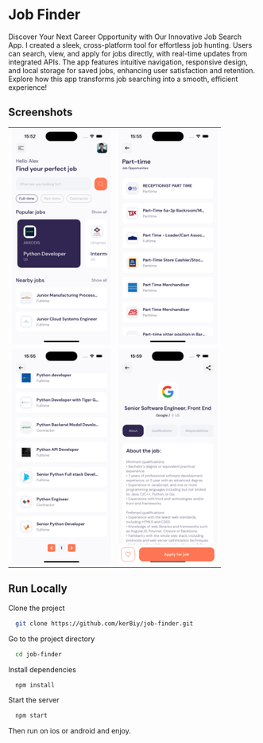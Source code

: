 # Job Finder

Discover Your Next Career Opportunity with Our Innovative Job Search App. I created a sleek, cross-platform tool for effortless job hunting. Users can search, view, and apply for jobs directly, with real-time updates from integrated APIs. The app features intuitive navigation, responsive design, and local storage for saved jobs, enhancing user satisfaction and retention. Explore how this app transforms job searching into a smooth, efficient experience!

## Screenshots

<table>
  <tr>
    <td><img src="assets/images/Home.png?raw=true" alt="Image1" width="200"/></td>
    <td><img src="assets/images/PartTime.png?raw=true" alt="Image2" width="200"/></td>
  </tr>
  <tr>
    <td><img src="assets/images/Search.png?raw=true" alt="Image3" width="200"/></td>
    <td><img src="assets/images/JobDetail.png?raw=true" alt="Image4" width="200"/></td>
  </tr>
</table>

## Run Locally

Clone the project

```bash
  git clone https://github.com/kerBiy/job-finder.git
```

Go to the project directory

```bash
  cd job-finder
```

Install dependencies

```bash
  npm install
```

Start the server

```bash
  npm start
```

Then run on ios or android and enjoy.
